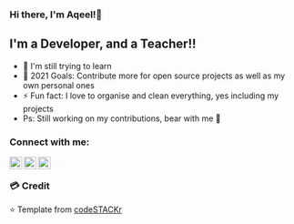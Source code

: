 ### Hi there, I'm Aqeel!👋

## I'm a Developer, and a Teacher!!

- 🌱 I'm still trying to learn
- 🥅 2021 Goals: Contribute more for open source projects as well as my own personal ones 
- ⚡ Fun fact: I love to organise and clean everything, yes including my projects
- Ps: Still working on my contributions, bear with me 🤗

### Connect with me:

[<img align="left" alt="codeSTACKr | Twitter" width="22px" src="https://cdn.jsdelivr.net/npm/simple-icons@v3/icons/twitter.svg" />][twitter]
[<img align="left" alt="codeSTACKr | LinkedIn" width="22px" src="https://cdn.jsdelivr.net/npm/simple-icons@v3/icons/linkedin.svg" />][linkedin]
[<img align="left" alt="codeSTACKr | Instagram" width="22px" src="https://cdn.jsdelivr.net/npm/simple-icons@v3/icons/instagram.svg" />][instagram]

<br />


[twitter]: https://twitter.com/aqeelahlam
[instagram]: https://instagram.com/aqeelahlam
[linkedin]: https://linkedin.com/in/aqeelahlam

### 💳 Credit
⭐️ Template from [codeSTACKr](https://github.com/codeSTACKr)<br>

